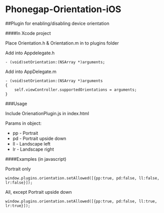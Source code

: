 Phonegap-Orientation-iOS
========================

##Plugin for enabling/disabling device orientation

####In Xcode project

Place Orientation.h & Orientation.m in to plugins folder

Add into Appdelegate.h

	- (void)setOrientation:(NSArray *)arguments;

Add into AppDelegate.m

	- (void)setOrientation:(NSArray *)arguments
	{
		self.viewController.supportedOrientations = arguments;
	}

###Usage

Include OrienationPlugin.js in index.html

Params in object:
* pp - Portrait
* pd - Portrait upside down
* ll - Landscape left
* lr - Landscape right

####Examples (in javascript)

Portrait only

	window.plugins.orientation.setAllowed([{pp:true, pd:false, ll:false, lr:false}]);
	
All, except Portrait upside down

	window.plugins.orientation.setAllowed([{pp:true, pd:false, ll:true, lr:true}]);